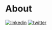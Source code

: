 # About

[![linkedin](https://img.shields.io/badge/linkedin-0A66C2?style=for-the-badge&logo=linkedin&logoColor=white)](https://www.linkedin.com/in/nvssmgupta/)
[![twitter](https://img.shields.io/badge/twitter-1DA1F2?style=for-the-badge&logo=twitter&logoColor=white)](https://twitter.com/)